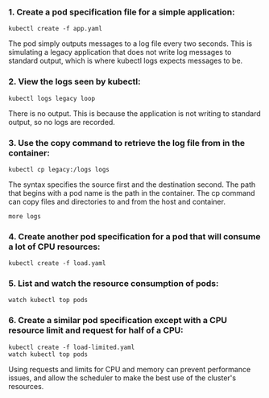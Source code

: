 ### **1. Create a pod specification file for a simple application:**

```
kubectl create -f app.yaml
```

The pod simply outputs messages to a log file every two seconds. This is simulating a legacy application that does not write log messages to standard output, which is where kubectl logs expects messages to be.

### **2. View the logs seen by kubectl:**

```
kubectl logs legacy loop
```

There is no output. This is because the application is not writing to standard output, so no logs are recorded.

### **3. Use the copy command to retrieve the log file from in the container:**

```
kubectl cp legacy:/logs logs
```

The syntax specifies the source first and the destination second. The path that begins with a pod name is the path in the container. The cp command can copy files and directories to and from the host and container.

```
more logs
```

### **4. Create another pod specification for a pod that will consume a lot of CPU resources:**

```
kubectl create -f load.yaml
```

### **5. List and watch the resource consumption of pods:**

```
watch kubectl top pods
```

### **6. Create a similar pod specification except with a CPU resource limit and request for half of a CPU:**

```
kubectl create -f load-limited.yaml
watch kubectl top pods
```

Using requests and limits for CPU and memory can prevent performance issues, and allow the scheduler to make the best use of the cluster's resources.
